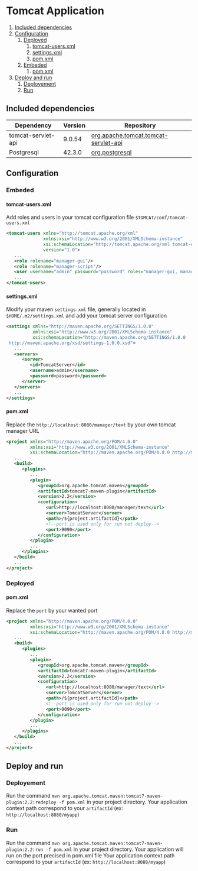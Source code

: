 # Tomcat Application

1. [Included dependencies](#included-dependencies)
2. [Configuration](#configuration)
   1. [Deployed](#deployed)
      1. [tomcat-users.xml](#tomcat-usersxml)
      2. [settings.xml](#settingsxml)
      3. [pom.xml](#pomxml)
   2. [Embeded](#embeded)
      1. [pom.xml](#pomxml)
3. [Deploy and run](#deploy-and-run)
   1. [Deployement](#deployement)
   2. [Run](#run)

## Included dependencies

|Dependency         |Version    |Repository|
|-------------------|-----------|----------|
|tomcat-servlet-api |9.0.54     |[org.apache.tomcat.tomcat-servlet-api](https://mvnrepository.com/artifact/org.apache.tomcat/tomcat-servlet-api/9.0.54)|
|Postgresql         |42.3.0     |[org.postgresql](https://mvnrepository.com/artifact/org.postgresql/postgresql/42.3.0)|

## Configuration

### Embeded

#### tomcat-users.xml

Add roles and users in your tomcat configuration file `$TOMCAT/conf/tomcat-users.xml`

```xml
<tomcat-users xmlns="http://tomcat.apache.org/xml"
              xmlns:xsi="http://www.w3.org/2001/XMLSchema-instance"
              xsi:schemaLocation="http://tomcat.apache.org/xml tomcat-users.xsd"
              version="1.0">
   ...
   <role rolename="manager-gui"/>
   <role rolename="manager-script"/>
   <user username="admin" password="password" roles="manager-gui, manager-script"/>
   ...
</tomcat-users>
```

#### settings.xml
Modify your maven `settings.xml` file, generally located in `$HOME/.m2/settings.xml` and add your tomcat server configuration

```xml
<settings xmlns="http://maven.apache.org/SETTINGS/1.0.0"
          xmlns:xsi="http://www.w3.org/2001/XMLSchema-instance"
          xsi:schemaLocation="http://maven.apache.org/SETTINGS/1.0.0  
 http://maven.apache.org/xsd/settings-1.0.0.xsd">
   ...
   <servers>
      <server>
         <id>TomcatServer</id>
         <username>admin</username>
         <password>password</password>
      </server>
   </servers>
   ...
</settings>
```

#### pom.xml

Replace the `http://localhost:8080/manager/text` by your own tomcat manager URL

```xml
<project xmlns="http://maven.apache.org/POM/4.0.0"
         xmlns:xsi="http://www.w3.org/2001/XMLSchema-instance"
         xsi:schemaLocation="http://maven.apache.org/POM/4.0.0 http://maven.apache.org/xsd/maven-4.0.0.xsd">
   ...
   <build>
      <plugins>
         ...
         <plugin>
            <groupId>org.apache.tomcat.maven</groupId>
            <artifactId>tomcat7-maven-plugin</artifactId>
            <version>2.2</version>
            <configuration>
               <url>http://localhost:8080/manager/text</url>
               <server>TomcatServer</server>
               <path>/${project.artifactId}</path>
               <!--port is used only for run not deploy-->
               <port>9090</port>
            </configuration>
         </plugin>
         ...
      </plugins>
   </build>
   ...
</project>
```

### Deployed

#### pom.xml

Replace the `port` by your wanted port

```xml
<project xmlns="http://maven.apache.org/POM/4.0.0"
         xmlns:xsi="http://www.w3.org/2001/XMLSchema-instance"
         xsi:schemaLocation="http://maven.apache.org/POM/4.0.0 http://maven.apache.org/xsd/maven-4.0.0.xsd">
   ...
   <build>
      <plugins>
         ...
         <plugin>
            <groupId>org.apache.tomcat.maven</groupId>
            <artifactId>tomcat7-maven-plugin</artifactId>
            <version>2.2</version>
            <configuration>
               <url>http://localhost:8080/manager/text</url>
               <server>TomcatServer</server>
               <path>/${project.artifactId}</path>
               <!--port is used only for run not deploy-->
               <port>9090</port>
            </configuration>
         </plugin>
         ...
      </plugins>
   </build>
   ...
</project>
```

## Deploy and run

### Deployement

Run the command `mvn org.apache.tomcat.maven:tomcat7-maven-plugin:2.2:redeploy -f pom.xml` in your project directory.
Your application context path correspond to your `artifactId` (ex: `http://localhost:8080/myapp`)

### Run

Run the command `mvn org.apache.tomcat.maven:tomcat7-maven-plugin:2.2:run -f pom.xml` in your project directory.
Your application will run on the port precised in pom.xml file
Your application context path correspond to your `artifactId` (ex: `http://localhost:8080/myapp`)